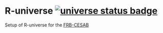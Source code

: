 # R-universe [![universe status badge](https://frbcesab.r-universe.dev/badges/universe)](https://frbcesab.r-universe.dev)


Setup of R-universe for the [FRB-CESAB](https://frbcesab.r-universe.dev)
